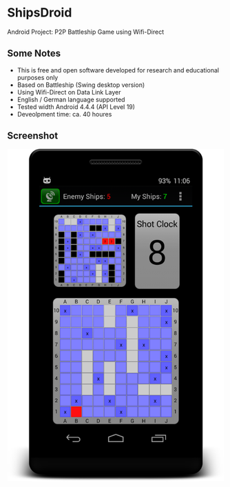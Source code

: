 # ShipsDroid
Android Project: P2P Battleship Game using Wifi-Direct

## Some Notes

* This is free and open software developed for research and educational purposes only
* Based on Battleship (Swing desktop version)
* Using Wifi-Direct on Data Link Layer
* English / German language supported
* Tested width Android 4.4.4 (API Level 19)
* Deveolpment time: ca. 40 houres

## Screenshot

![alt tag](docs/shipsdroid.png)
